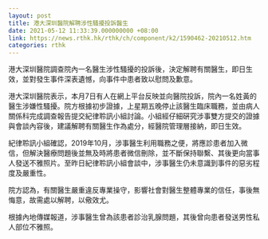 ```yaml
---
layout: post
title: 港大深圳醫院解聘涉性騷擾投訴醫生
date: 2021-05-12 11:33:39.000000000 +08:00
link: https://news.rthk.hk/rthk/ch/component/k2/1590462-20210512.htm
categories: rthk
---
```


港大深圳醫院調查院內一名醫生涉性騷擾的投訴後，決定解聘有關醫生，即日生效，並對發生事件深表遺憾，向事件中患者致以慰問及歉意。

港大深圳醫院表示，本月7日有人在網上平台反映並向醫院投訴，院內一名姓黃的醫生涉嫌性騷擾。院方根據初步證據，上星期五晚停止該醫生臨床職務，並由病人關係科完成調查報告提交紀律聆訊小組討論。小組經仔細硏究涉事雙方提交的證據與會談內容後，建議解聘有關醫生作為處分，經醫院管理層接納，即日生效。

紀律聆訊小組確認，2019年10月，涉事醫生利用職務之便，將應診患者加入微信，但解決醫療問題後並無及時將患者微信刪除，並不斷保持聯繫、其後更向當事人發送不雅照片。至昨日紀律聆訊小組會談中，涉事醫生仍未意識到事件的惡劣程度及嚴重性。

院方認為，有關醫生嚴重違反專業操守，影響社會對醫生整體專業的信任，事後無悔意，故需處以解聘，以儆效尤。

根據內地傳媒報道，涉事醫生曾為該患者診治乳腺問題，其後曾向患者發送男性私人部位不雅照。
